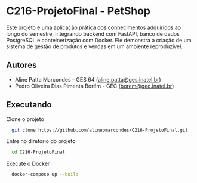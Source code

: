
# C216-ProjetoFinal - PetShop

Este projeto é uma aplicação prática dos conhecimentos adquiridos ao longo do semestre, integrando backend com FastAPI, banco de dados PostgreSQL e conteinerização com Docker. Ele demonstra a criação de um sistema de gestão de produtos e vendas em um ambiente reproduzível.



## Autores

- Aline Patta Marcondes - GES 64 (aline.patta@ges.inatel.br)
- Pedro Oliveira Dias Pimenta Borém - GEC (borem@gec.inatel.br)


## Executando

Clone o projeto

```bash
  git clone https://github.com/alinepmarcondes/C216-ProjetoFinal.git
```

Entre no diretório do projeto

```bash
  cd C216-ProjetoFinal
```

Execute o Docker

```bash
  docker-compose up --build
```

